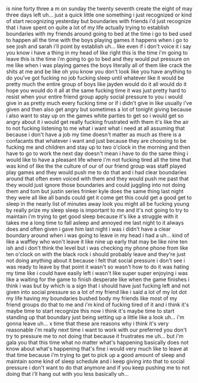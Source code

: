﻿is
nine forty three a m
on sunday the
twenty seventh
create
the eight of may
three days left
uh...
just a quick little one
something i just recognized or kind of start recognizing yesterday but
boundaries with friends
i'd just recognize that i have spent on quite a lot of my life
actually trying to establish boundaries with my friends around going to bed
at the time i go to bed
used to happen all the time
with the boys playing games
it happens when i go to see josh and sarah
i'll point by establish uh... like even if i don't voice it i say you know i
have a thing in my head of like right
this is the time i'm going to leave this is the time i'm going to go to bed
and
they would put pressure on me
like when i was playing games the boys literally all of them
like crack the shits at me and be like oh you know
you don't look like you have anything to do you've got fucking no job
fucking sleep until whatever
like it would be pretty much the entire
group of boys like jayden would do it all would do it hope you would do it all at
the same fucking time
it was just pretty hard to resist when your entire friend group
apply social pressure to you
i would give in as pretty much every fucking time or if i didn't give in
like usually i've given and then also get angry
but sometimes a lot of tonight
giving because i also want to stay up on the games
white parties to get so i would get so angry about it
i would get really fucking frustrated with them
it's like the air to not
fucking listening to me what i want what i need at all
assuming that because i don't have a job my time doesn't matter as much as there
is a confacants that whatever i want
and just because they are choosing to
be fucking me and children and stay up to two o'clock in the morning and then
have to go to work the next day
doesn't mean i have to do the same thing i would like to have a
pleasant life where i'm not fucking tired all the time
that was kind of like the the culture of our of our friend group
was staff played play games
and they would push me to do that and i had clear boundaries around that
often
even voiced with them and they would push me past that they would just ignore
those boundaries and
could juggling into not doing them and tom but justin series frinker kyle does
the same thing
last night they were all like
all bands could get it come get this could get a good get to sleep in the
nearly list of minutes away
look you might all be fucking young
by really prize my sleep
sleep is important to me and it's not going to try to maintain i'm trying to
get good sleep because it's like a struggle with it takes me a long time
to fall asleep
and annoyed me last night to it always does
and often given
i gave him last night i was
i didn't have a clear boundary around when i was going to leave
in my head
i had a
uh...
kind of like a waffley who won't leave it like nine up early that may be like
nine ten ish and i don't think the level
but i was checking my phone phone from like ten o'clock on with the black rock
i should probably leave and they're just not doing anything about it because
i felt that social pressure
i don't see i was ready to leave by that point it wasn't
so wasn't how to do it was hating my time
like i could have easily left i wasn't like super super enjoying
i was like a waiting for the game to finish
desperate like when the game finishes i think i was
but by
which is a sign that i should have just fucking left
and not given into social pressure so a lot of my friend like i said a lot of my
lot dot my life having my boundaries
bushed
body
my friends like most of my friend groups do that to me
and i'm kind of fucking tired of it
and i think it's maybe time to start recognize this now i think it's maybe
time to start standing up that boundary just being setting up a little like a
look
uh... i'm gonna leave
uh... x time
that these are reasons why
i think it's very reasonable i'm really next time
i want to work with our preferred you don't try to pressure me to not doing
that
because it frustrates me
uh... but
i'm
gala you that this time
what no matter what's happening basically does not know about what's
happening
that's fine i would very much like to leave at that time because i'm trying to
get to pick up a good amount of sleep and maintain some kind of sleep schedule
and i keep
giving into that
to social pressure i don't want to do that anymore
and if you keep
pushing me to not doing that i'll hang out with you less
basically
uh...
